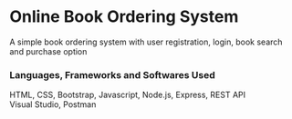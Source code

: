 # Online Book Ordering System
A simple book ordering system with user registration, login, book search and purchase option

### Languages, Frameworks and Softwares Used
HTML, CSS, Bootstrap, Javascript, Node.js, Express, REST API<br>
Visual Studio, Postman

